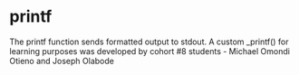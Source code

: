 # printf
The printf function sends formatted output to stdout. A custom _printf() for learning purposes was developed by cohort #8 students - Michael Omondi Otieno and Joseph Olabode
